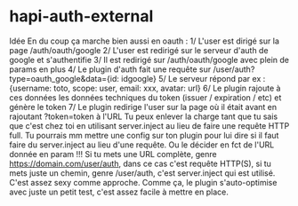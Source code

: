 # hapi-auth-external


Idée
En du coup ça marche bien aussi en oauth :
1/ L'user est dirigé sur la page /auth/oauth/google
2/ L'user est redirigé sur le serveur d'auth de google et s'authentifie
3/ Il est redirigé sur /auth/oauth/google avec plein de params en plus
4/ Le plugin d'auth fait une requête sur /user/auth?type=oauth_google&data={id: idgoogle}
5/ Le serveur répond par ex : {username: toto, scope: user, email: xxx, avatar: url}
6/ Le plugin rajoute à ces données les données techniques du token (issuer / expiration / etc) et génère le token
7/ Le plugin redirige l'user sur la page où il était avant en rajoutant ?token=token à l'URL
Tu peux enlever la charge tant que tu sais que c'est chez toi en utilisant server.inject au lieu de faire une requête HTTP full.
Tu pourrais mm mettre une config sur ton plugin pour lui dire si il faut faire du server.inject au lieu d'une requête.
Ou le décider en fct de l'URL donnée en param !!!
Si tu mets une URL complète, genre https://domain.com/user/auth, dans ce cas c'est requête HTTP(S), si tu mets juste un chemin, genre /user/auth, c'est server.inject qui est utilisé.
C'est assez sexy comme approche.
Comme ça, le plugin s'auto-optimise avec juste un petit test, c'est assez facile à mettre en place.



